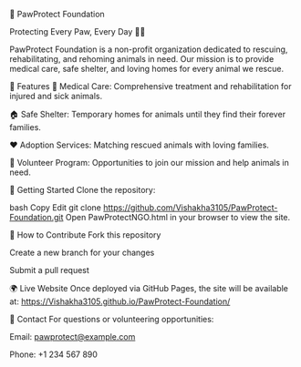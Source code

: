 🐾 PawProtect Foundation

Protecting Every Paw, Every Day 🐶🐱

PawProtect Foundation is a non-profit organization dedicated to rescuing, rehabilitating, and rehoming animals in need. Our mission is to provide medical care, safe shelter, and loving homes for every animal we rescue.

🌟 Features
🏥 Medical Care: Comprehensive treatment and rehabilitation for injured and sick animals.

🏠 Safe Shelter: Temporary homes for animals until they find their forever families.

❤️ Adoption Services: Matching rescued animals with loving families.

🤝 Volunteer Program: Opportunities to join our mission and help animals in need.

🚀 Getting Started
Clone the repository:

bash
Copy
Edit
git clone https://github.com/Vishakha3105/PawProtect-Foundation.git
Open PawProtectNGO.html in your browser to view the site.

🤲 How to Contribute
Fork this repository

Create a new branch for your changes

Submit a pull request

🌍 Live Website
Once deployed via GitHub Pages, the site will be available at:
https://Vishakha3105.github.io/PawProtect-Foundation/

📧 Contact
For questions or volunteering opportunities:

Email: pawprotect@example.com

Phone: +1 234 567 890
